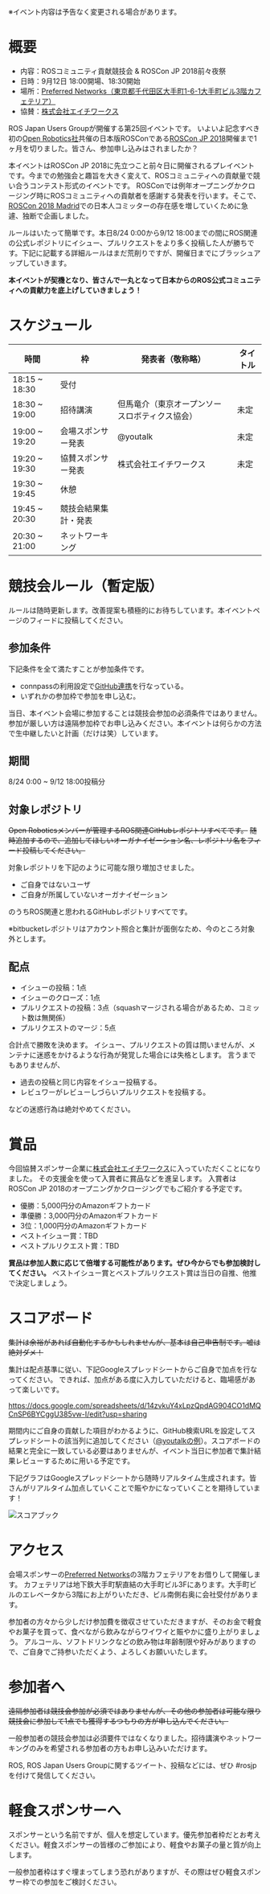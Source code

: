 ※イベント内容は予告なく変更される場合があります。

# 概要

- 内容：ROSコミュニティ貢献競技会 & ROSCon JP 2018前々夜祭
- 日時：9月12日 18:00開場、18:30開始
- 場所：[Preferred Networks（東京都千代田区大手町1-6-1大手町ビル3階カフェテリア）](https://www.preferred-networks.jp/ja/company)
- 協賛：[株式会社エイチワークス](https://www.eichiiiworks.com)

ROS Japan Users Groupが開催する第25回イベントです。
いよいよ記念すべき初の[Open Robotics社](https://www.openrobotics.org)共催の日本版ROSConである[ROSCon JP 2018](http://roscon.jp)開催まで1ヶ月を切りました。皆さん、参加申し込みはされましたか？

本イベントはROSCon JP 2018に先立つこと前々日に開催されるプレイベントです。今までの勉強会と趣旨を大きく変えて、ROSコミュニティへの貢献量で競い合うコンテスト形式のイベントです。
ROSConでは例年オープニングかクロージング時にROSコミュニティへの貢献者を感謝する発表を行います。そこで、[ROSCon 2018 Madrid](https://roscon.ros.org/2018/)での日本人コミッターの存在感を増していくために急遽、独断で企画しました。

ルールはいたって簡単です。本日8/24 0:00から9/12 18:00までの間にROS関連の公式レポジトリにイシュー、プルリクエストをより多く投稿した人が勝ちです。下記に記載する詳細ルールはまだ荒削りですが、開催日までにブラッシュアップしていきます。

**本イベントが契機となり、皆さんで一丸となって日本からのROS公式コミュニティへの貢献力を底上げしていきましょう！**

# スケジュール

時間 | 枠                 | 発表者（敬称略） | タイトル
------|---------------|---------|----
18:15 ~ 18:30 | 受付 |  |
18:30 ~ 19:00 | 招待講演 | 但馬竜介（東京オープンソースロボティクス協会） | 未定
19:00 ~ 19:20 | 会場スポンサー発表 | @youtalk | 未定
19:20 ~ 19:30 | 協賛スポンサー発表 | 株式会社エイチワークス | 未定
19:30 ~ 19:45 | 休憩
19:45 ~ 20:30 | 競技会結果集計・発表
20:30 ~ 21:00 | ネットワーキング |  |

# 競技会ルール（暫定版）

ルールは随時更新します。改善提案も積極的にお待ちしています。本イベントページのフィードに投稿してください。

## 参加条件

下記条件を全て満たすことが参加条件です。

- connpassの利用設定で[GitHub連携](http://help.connpass.com/basic/setting_sns)を行なっている。
- いずれかの参加枠で参加を申し込む。

当日、本イベント会場に参加することは競技会参加の必須条件ではありません。 参加が厳しい方は遠隔参加枠でお申し込みください。本イベントは何らかの方法で生中継したいと計画（だけは笑）しています。

## 期間

8/24 0:00 ~ 9/12 18:00投稿分

## 対象レポジトリ

~~Open Roboticsメンバーが管理するROS関連GitHubレポジトリすべてです。~~
~~随時追加するので、追加してほしいオーガナイゼーション名、レポジトリ名をフィード投稿してください。~~

対象レポジトリを下記のように可能な限り増加させました。

- ご自身ではないユーザ
- ご自身が所属していないオーガナイゼーション

のうちROS関連と思われるGitHubレポジトリすべてです。

※bitbucketレポジトリはアカウント照合と集計が面倒なため、今のところ対象外とします。

## 配点

  - イシューの投稿：1点
  - イシューのクローズ：1点
  - プルリクエストの投稿：3点（squashマージされる場合があるため、コミット数は無関係）
  - プルリクエストのマージ：5点

合計点で勝敗を決めます。
イシュー、プルリクエストの質は問いませんが、メンテナに迷惑をかけるような行為が発覚した場合には失格とします。
言うまでもありませんが、

- 過去の投稿と同じ内容をイシュー投稿する。
- レビュワーがレビューしづらいプルリクエストを投稿する。

などの迷惑行為は絶対やめてください。

# 賞品

今回協賛スポンサー企業に[株式会社エイチワークス](https://www.eichiiiworks.com)に入っていただくことになりました。
その支援金を使って入賞者に賞品などを進呈します。
入賞者はROSCon JP 2018のオープニングかクロージングでもご紹介する予定です。

- 優勝：5,000円分のAmazonギフトカード
- 準優勝：3,000円分のAmazonギフトカード
- 3位：1,000円分のAmazonギフトカード
- ベストイシュー賞：TBD
- ベストプルリクエスト賞：TBD

**賞品は参加人数に応じて倍増する可能性があります。ぜひ今からでも参加検討してください。**
ベストイシュー賞とベストプルリクエスト賞は当日の自推、他推で決定しましょう。

# スコアボード

~~集計は余裕があれば自動化するかもしれませんが、基本は自己申告制です。嘘は絶対ダメ！~~

集計は配点基準に従い、下記Googleスプレッドシートからご自身で加点を行なってください。
できれば、加点がある度に入力していただけると、臨場感があって楽しいです。

https://docs.google.com/spreadsheets/d/14zvkuY4xLpzQpdAG904CO1dMQCnSP6BYCggU385vw-I/edit?usp=sharing

期間内にご自身の貢献した項目がわかるように、GitHub検索URLを設定してスプレッドシートの該当列に追加してください（[@youtalkの例](https://github.com/search?q=author%3Ayoutalk+archived%3Afalse+is%3Apublic+user%3Aros+user%3Aros2+user%3Aros-industrial+created%3A%3E2018-08-24&type=Issues)）。スコアボードの結果と完全に一致している必要はありませんが、イベント当日に参加者で集計結果レビューするために用いる予定です。

下記グラフはGoogleスプレッドシートから随時リアルタイム生成されます。皆さんがリアルタイム加点していくことで賑やかになっていくことを期待しています！

![スコアブック](https://docs.google.com/spreadsheets/d/e/2PACX-1vR_b-R7DbYmnR7KoPSCYKTVzNCRjUM1ncjOF4r2LDllxaJlytoIfHebHf-hnMwxUIkyyXvIumkGGZG-/pubchart?oid=1490024626&format=image)

# アクセス

会場スポンサーの[Preferred Networks](https://www.preferred-networks.jp/)の3階カフェテリアをお借りして開催します。
カフェテリアは地下鉄大手町駅直結の大手町ビル3Fにあります。大手町ビルのエレベータから3階にお上がりいただき、ビル南側右奥に会社受付があります。

参加者の方々から少しだけ参加費を徴収させていただきますが、そのお金で軽食やお菓子を買って、食べながら飲みながらワイワイと賑やかに盛り上がりましょう。
アルコール、ソフトドリンクなどの飲み物は年齢制限や好みがありますので、ご自身でご持参いただくよう、よろしくお願いいたします。

# 参加者へ

~~遠隔参加者は競技会参加が必須ではありませんが、その他の参加者は可能な限り競技会に参加して1点でも獲得するつもりの方が申し込んでください。~~

一般参加者の競技会参加は必須要件ではなくなりました。招待講演やネットワーキングのみを希望される参加者の方もお申し込みいただけます。

ROS, ROS Japan Users Groupに関するツイート、投稿などには、ぜひ #rosjp を付けて発信してください。

# 軽食スポンサーへ
スポンサーという名前ですが、個人を想定しています。優先参加者枠だとお考えください。軽食スポンサーの皆様のご参加により、軽食やお菓子の量と質が向上します。

一般参加者枠はすぐ埋まってしまう恐れがありますが、その際はぜひ軽食スポンサー枠での参加をご検討ください。
